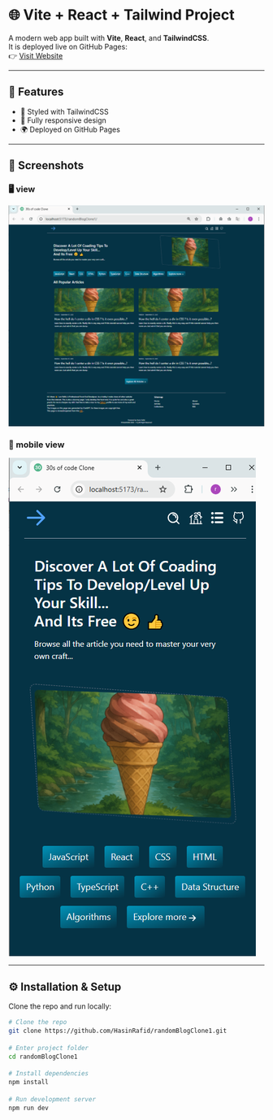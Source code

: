 # 🌐 Vite + React + Tailwind Project

A modern web app built with **Vite**, **React**, and **TailwindCSS**.  
It is deployed live on GitHub Pages:  
👉 [Visit Website](https://hasinrafid.github.io/randomBlogClone1/)

---

## 🚀 Features
- 🎨 Styled with TailwindCSS
- 📱 Fully responsive design
- 🌍 Deployed on GitHub Pages

---

## 📸 Screenshots

### 🖥 view

![page](/overviewImgs/Screenshot%20(645).png)

### 📱 mobile view

![page](/overviewImgs/Screenshot%20(646).png)

---

## ⚙️ Installation & Setup
Clone the repo and run locally:

```bash
# Clone the repo
git clone https://github.com/HasinRafid/randomBlogClone1.git

# Enter project folder
cd randomBlogClone1

# Install dependencies
npm install

# Run development server
npm run dev


